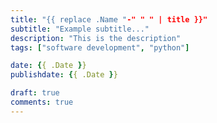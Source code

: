 ```yaml
---
title: "{{ replace .Name "-" " " | title }}"
subtitle: "Example subtitle..."
description: "This is the description"
tags: ["software development", "python"]

date: {{ .Date }}
publishdate: {{ .Date }}

draft: true
comments: true
---
```

